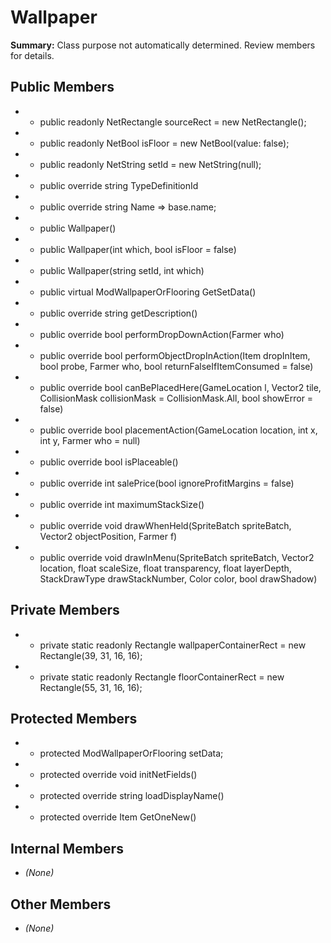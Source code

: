 # Wallpaper

**Summary:** Class purpose not automatically determined. Review members for details.

## Public Members
- - public readonly NetRectangle sourceRect = new NetRectangle();
- - public readonly NetBool isFloor = new NetBool(value: false);
- - public readonly NetString setId = new NetString(null);
- - public override string TypeDefinitionId
- - public override string Name => base.name;
- - public Wallpaper()
- - public Wallpaper(int which, bool isFloor = false)
- - public Wallpaper(string setId, int which)
- - public virtual ModWallpaperOrFlooring GetSetData()
- - public override string getDescription()
- - public override bool performDropDownAction(Farmer who)
- - public override bool performObjectDropInAction(Item dropInItem, bool probe, Farmer who, bool returnFalseIfItemConsumed = false)
- - public override bool canBePlacedHere(GameLocation l, Vector2 tile, CollisionMask collisionMask = CollisionMask.All, bool showError = false)
- - public override bool placementAction(GameLocation location, int x, int y, Farmer who = null)
- - public override bool isPlaceable()
- - public override int salePrice(bool ignoreProfitMargins = false)
- - public override int maximumStackSize()
- - public override void drawWhenHeld(SpriteBatch spriteBatch, Vector2 objectPosition, Farmer f)
- - public override void drawInMenu(SpriteBatch spriteBatch, Vector2 location, float scaleSize, float transparency, float layerDepth, StackDrawType drawStackNumber, Color color, bool drawShadow)

## Private Members
- - private static readonly Rectangle wallpaperContainerRect = new Rectangle(39, 31, 16, 16);
- - private static readonly Rectangle floorContainerRect = new Rectangle(55, 31, 16, 16);

## Protected Members
- - protected ModWallpaperOrFlooring setData;
- - protected override void initNetFields()
- - protected override string loadDisplayName()
- - protected override Item GetOneNew()

## Internal Members
- *(None)*

## Other Members
- *(None)*
